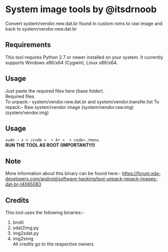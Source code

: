 # System image tools by @itsdrnoob
Convert system/vendor.new.dat.br found in custom roms to raw image and back to system/vendor.new.dat.br

## Requirements
This tool requires Python 2.7 or newer installed on your system.
It currently supports Windows x86/x64 (Cygwin), Linux x86/x64.

## Usage
Just paste the required files here (base folder).<br>
Required files<br>
To unpack:- system/vendor.new.dat.br and system/vendor.transfer.list
To repack:- Raw system/vendor image (system/vendor.raw.img)(system/vendor.img)

## Usage
<code>$sudo -s</code><br>
<code>$./menu</code><br>
<b>RUN THE TOOL AS ROOT (IMPORTANT!!!)</b><br>

## Note
More information about this binary can be found here:- https://forum.xda-developers.com/android/software-hacking/tool-unpack-repack-images-dat-br-t4065083

## Credits
This tool uses the following binaries:-
1. brotli
2. sdat2img.py
3. img2sdat.py
4. img2simg <br>
All credits go to the respective owners